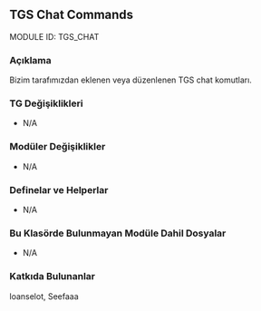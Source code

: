 ## TGS Chat Commands

MODULE ID: TGS_CHAT

### Açıklama

Bizim tarafımızdan eklenen veya düzenlenen TGS chat komutları.

### TG Değişiklikleri

- N/A

### Modüler Değişiklikler

- N/A

### Definelar ve Helperlar

- N/A

### Bu Klasörde Bulunmayan Modüle Dahil Dosyalar

- N/A

### Katkıda Bulunanlar

loanselot, Seefaaa

